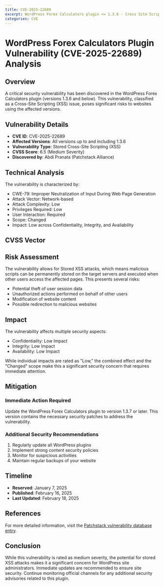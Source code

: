 ```yaml
---
title: CVE-2025-22689
excerpt: WordPress Forex Calculators plugin <= 1.3.6 - Cross Site Scripting (XSS) vulnerability
categories: CVE
---
```


# WordPress Forex Calculators Plugin Vulnerability (CVE-2025-22689) Analysis

## Overview
A critical security vulnerability has been discovered in the WordPress Forex Calculators plugin (versions 1.3.6 and below). This vulnerability, classified as a Cross-Site Scripting (XSS) issue, poses significant risks to websites using the affected versions.

## Vulnerability Details
- **CVE ID**: CVE-2025-22689
- **Affected Versions**: All versions up to and including 1.3.6
- **Vulnerability Type**: Stored Cross-Site Scripting (XSS)
- **CVSS Score**: 6.5 (Medium Severity)
- **Discovered by**: Abdi Pranata (Patchstack Alliance)

## Technical Analysis

The vulnerability is characterized by:
- CWE-79: Improper Neutralization of Input During Web Page Generation
- Attack Vector: Network-based
- Attack Complexity: Low
- Privileges Required: Low
- User Interaction: Required
- Scope: Changed
- Impact: Low across Confidentiality, Integrity, and Availability

## CVSS Vector

## Risk Assessment
The vulnerability allows for Stored XSS attacks, which means malicious scripts can be permanently stored on the target servers and executed when other users access the affected pages. This presents several risks:
- Potential theft of user session data
- Unauthorized actions performed on behalf of other users
- Modification of website content
- Possible redirection to malicious websites

## Impact
The vulnerability affects multiple security aspects:
- Confidentiality: Low Impact
- Integrity: Low Impact
- Availability: Low Impact

While individual impacts are rated as "Low," the combined effect and the "Changed" scope make this a significant security concern that requires immediate attention.

## Mitigation

### Immediate Action Required
Update the WordPress Forex Calculators plugin to version 1.3.7 or later. This version contains the necessary security patches to address the vulnerability.

### Additional Security Recommendations
1. Regularly update all WordPress plugins
2. Implement strong content security policies
3. Monitor for suspicious activities
4. Maintain regular backups of your website

## Timeline
- **Reserved**: January 7, 2025
- **Published**: February 16, 2025
- **Last Updated**: February 18, 2025

## References
For more detailed information, visit the [Patchstack vulnerability database entry](https://patchstack.com/database/wordpress/plugin/fx-calculators/vulnerability/wordpress-forex-calculators-plugin-1-3-6-cross-site-scripting-xss-vulnerability?_s_id=cve).

## Conclusion
While this vulnerability is rated as medium severity, the potential for stored XSS attacks makes it a significant concern for WordPress site administrators. Immediate updates are recommended to ensure site security. Continue monitoring official channels for any additional security advisories related to this plugin.